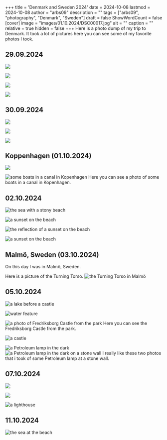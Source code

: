 +++
title = 'Denmark and Sweden 2024'
date = 2024-10-08
lastmod = 2024-10-08
author = "arbs09"
description = ""
tags = ["arbs09", "photography", "Denmark", "Sweden"]
draft = false
ShowWordCount = false
[cover]
image = "images/01.10.2024/DSC00017.jpg"
alt = ""
caption = ""
relative = true
hidden = false
+++
Here is a photo dump of my trip to Denmark. It took a lot of pictures here you can see some of my favorite photos I took.

## 29.09.2024

![](images/29.09.2024/DSC00004.jpg)

![](images/29.09.2024/DSC00012.jpg)

![](images/29.09.2024/DSC00076.jpg)

![](images/29.09.2024/DSC00082.jpg)

## 30.09.2024

![](images/30.09.2024/DSC00001.jpg)

![](images/30.09.2024/DSC00005.jpg)

![](images/30.09.2024/DSC00008.jpg)

## Koppenhagen (01.10.2024)

![](images/01.10.2024/DSC00009.jpg)

![some boats in a canal in Kopenhagen](images/01.10.2024/DSC00017.jpg)
Here you can see a photo of some boats in a canal in Kopenhagen.

## 02.10.2024

![the sea with a stony beach](images/02.10.2024/DSC00014.jpg)

![a sunset on the beach](images/02.10.2024/DSC00023.jpg)

![the reflection of a sunset on the beach](images/02.10.2024/DSC00031.jpg)

![a sunset on the beach](images/02.10.2024/DSC00055.jpg)

## Malmö, Sweden (03.10.2024)

On this day I was in Malmö, Sweden.

Here is a picture of the Turning Torso.
![the Turning Torso in Malmö](images/03.10.2024/Turning%20Torso.jpg)

## 05.10.2024

![a lake before a castle](images/05.10.2024/Schloss_Frederiksborg_with_water_horzontal.jpg)

![water feature](images/05.10.2024/DSC00958.jpg)

![a photo of Fredriksborg Castle from the park](images/05.10.2024/DSC00975.jpg)
Here you can see the Fredriksborg Castle from the park.

![a castle](images/05.10.2024/DSC00979.jpg)

![a Petroleum lamp in the dark](images/05.10.2024/PetroleumLampdarkstonewall%2001.jpg)
![a Petroleum lamp in the dark on a stone wall](images/05.10.2024/PetroleumLampdarkstonewall%2002.jpg)
I really like these two photos that i took of some Petroleum lamp at a stone wall.

## 07.10.2024

![](images/07.10.2024/DSC00004.jpg)

![](images/07.10.2024/DSC00006.jpg)

![a lighthouse](images/07.10.2024/DSC00014.jpg)

## 11.10.2024

![the sea at the beach](images/11.10.2024/DSC00012.JPG)